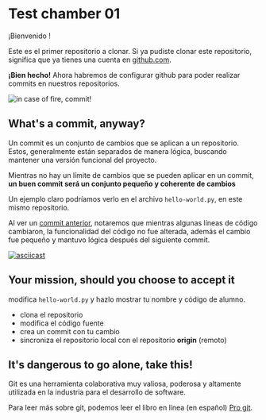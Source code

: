 # Test chamber 01
¡Bienvenido <SUJETO DE PRUEBA>!

Este es el primer repositorio a clonar. Si ya pudiste clonar este repositorio,
significa que ya tienes una cuenta en [github.com](https://github.com/).

**¡Bien hecho!** Ahora habremos de configurar github para poder realizar
commits en nuestros repositorios.

![in case of fire, commit!](https://i.imgur.com/IiAdxbB.png)

## What's a commit, anyway?
Un commit es un conjunto de cambios que se aplican a un repositorio. Estos, generalmente están separados de manera lógica, buscando mantener una versión funcional del proyecto.

Mientras no hay un límite de cambios que se pueden aplicar en un commit, **un buen commit será un conjunto pequeño y coherente de cambios**

Un ejemplo claro podríamos verlo en el archivo `hello-world.py`, en este mismo repositorio.

Al ver un [commit anterior](https://github.com/mrkz-python-future/test-chamber-01/commit/8fc104e5ab7637bb52e748791fce3e851a12154a), notaremos que mientras algunas líneas de código cambiaron,
la funcionalidad del código no fue alterada, además el cambio fue pequeño y mantuvo lógica después del siguiente commit.

[![asciicast](https://asciinema.org/a/nqxtaiKXcnFxCWDKvAIE6zfeN.png)](https://asciinema.org/a/nqxtaiKXcnFxCWDKvAIE6zfeN)


## Your mission, should you choose to accept it
modifica `hello-world.py` y hazlo mostrar tu nombre y código de alumno.

* clona el repositorio
* modifica el código fuente
* crea un commit con tu cambio
* sincroniza el repositorio local con el repositorio **origin** (remoto)

## It's dangerous to go alone, take this!
Git es una herramienta colaborativa muy valiosa, poderosa y altamente utilizada
en la industria para el desarrollo de software.

Para leer más sobre git, podemos leer el libro en línea (en español) [Pro git](https://git-scm.com/book/es/v2).
